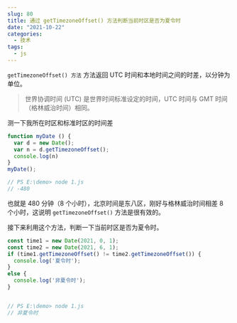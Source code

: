 ```yaml
---
slug: 80
title: 通过 getTimezoneOffset() 方法判断当前时区是否为夏令时
date: "2021-10-22"
categories: 
  - 技术
tags: 
  - js
---
```






`getTimezoneOffset() 方法` 方法返回 UTC 时间和本地时间之间的时差，以分钟为单位。

>世界协调时间 (UTC) 是世界时间标准设定的时间，UTC 时间与 GMT 时间（格林威治时间）相同。

测一下我所在时区和标准时区的时间差

```js
function myDate () {
  var d = new Date();
  var n = d.getTimezoneOffset();
  console.log(n)
}
myDate();

// PS E:\demo> node 1.js
// -480
```

也就是 480 分钟（8 个小时），北京时间是东八区，刚好与格林威治时间相差 8 个小时，这说明 `getTimezoneOffset()` 方法是很有效的。

接下来利用这个方法，判断一下当前时区是否为夏令时。

```js
const time1 = new Date(2021, 0, 1);
const time2 = new Date(2021, 6, 1);
if (time1.getTimezoneOffset() != time2.getTimezoneOffset()) {
  console.log('夏令时');
}
else {
  console.log('非夏令时');
}


// PS E:\demo> node 1.js
// 非夏令时
```
